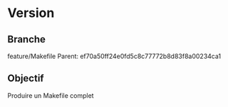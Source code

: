 Version
=======

Branche
-------
feature/Makefile
Parent: ef70a50ff24e0fd5c8c77772b8d83f8a00234ca1


Objectif
--------
Produire un Makefile complet


